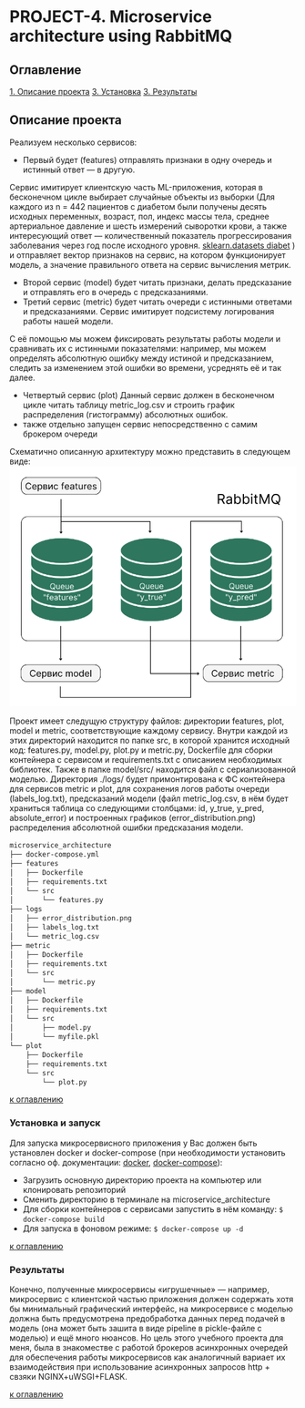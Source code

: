 # PROJECT-4. Microservice architecture using RabbitMQ

## Оглавление  
[1. Описание проекта](README.md#Описание-проекта)
[3. Установка](README.md#Установка-и-запуск)
[3. Результаты](README.md#Результаты)    

## Описание проекта    

Реализуем несколько сервисов:

- Первый будет (features) отправлять признаки в одну очередь и истинный ответ — в другую.

Сервис имитирует клиентскую часть ML-приложения, которая в бесконечном цикле выбирает случайные объекты из выборки (Для каждого из n = 442 пациентов с диабетом были получены десять исходных переменных, возраст, пол, индекс массы тела, среднее артериальное давление и шесть измерений сыворотки крови, а также интересующий ответ — количественный показатель прогрессирования заболевания через год после исходного уровня. [sklearn.datasets diabet](https://scikit-learn.ru/7-1-toy-datasets/?ysclid=lqqhlk85qo42338031) ) и отправляет вектор признаков на сервис, на котором функционирует модель, а значение правильного ответа на сервис вычисления метрик.
- Второй сервис (model) будет читать признаки, делать предсказание и отправлять его в очередь с предсказаниями.
- Третий сервис (metric) будет читать очереди с истинными ответами и предсказаниями. 
Сервис имитирует подсистему логирования работы нашей модели.

 С её помощью мы можем фиксировать результаты работы модели и сравнивать их с истинными показателями: например, мы можем определять абсолютную ошибку между истиной и предсказанием, следить за изменением этой ошибки во времени, усреднять её и так далее.
- Четвертый сервис (plot) Данный сервис должен в бесконечном цикле читать таблицу metric_log.csv и строить график распределения (гистограмму) абсолютных ошибок. 
- также отдельно запущен сервис непосредственно с самим брокером очереди 

Схематично описанную архитектуру можно представить в следующем виде:
![Alt text](image.png)

Проект имеет следущую структуру файлов: директории features, plot, model и metric, соответствующие каждому сервису. Внутри каждой из этих директорий находится по папке src, в которой хранится исходный код: features.py, model.py, plot.py и metric.py, Dockerfile для сборки контейнера с сервисом и requirements.txt с описанием необходимых библиотек. Также в папке model/src/  находится файл с сериализованной моделью.  Директория ./logs/ будет примонтирована к ФС контейнера для сервисов metric и plot, для сохранения логов работы очереди (labels_log.txt), предсказаний модели (файл metric_log.csv, в нём будет храниться таблица со следующими столбцами: id, y_true, y_pred, absolute_error) и построенных графиков (error_distribution.png) распределения абсолютной ошибки предсказания модели.
```
microservice_architecture
├── docker-compose.yml
├── features
│   ├── Dockerfile
│   ├── requirements.txt
│   └── src
│       └── features.py
├── logs
│   ├── error_distribution.png
│   ├── labels_log.txt
│   └── metric_log.csv
├── metric
│   ├── Dockerfile
│   ├── requirements.txt
│   └── src
│       └── metric.py
├── model
│   ├── Dockerfile
│   ├── requirements.txt
│   └── src
│       ├── model.py
│       └── myfile.pkl
└── plot
    ├── Dockerfile
    ├── requirements.txt
    └── src
        └── plot.py

```

[к оглавлению](README.md#Оглавление)

### Установка и запуск

Для запуска микросервисного приложения у Вас должен быть установлен docker и docker-compose (при необходимости установить согласно оф. документации: [docker](https://docs.docker.com/engine/install/), [docker-compose](https://docs.docker.com/compose/install/standalone/)):
 
- Загрузить основную директорию проекта на компьютер или клонировать репозиторий
- Сменить директорию в терминале на microservice_architecture
- Для сборки контейнеров с сервисами запустить в нём команду: `$ docker-compose build`
- Для запуска в фоновом режиме: `$ docker-compose up -d` 

[к оглавлению](README.md#Оглавление)

### Результаты

Конечно, полученные микросервисы «игрушечные» —  например, микросервис с клиентской частью приложения должен содержать хотя бы минимальный графический интерфейс, на микросервисе с моделью должна быть предусмотрена предобработка данных перед подачей в модель (она может быть зашита в виде pipeline в pickle-файле с моделью) и ещё много нюансов. Но цель этого учебного проекта для меня, была в знакоместве с работой брокеров асинхронных очередей для обеспечения работы микросервисов как аналогичный вариает их взаимодействия при использование асинхронных запросов http + свзяки NGINX+uWSGI+FLASK.

[к оглавлению](README.md#Оглавление)


